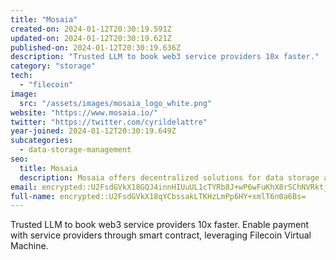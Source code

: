 ```yaml
---
title: "Mosaia"
created-on: 2024-01-12T20:30:19.591Z
updated-on: 2024-01-12T20:30:19.621Z
published-on: 2024-01-12T20:30:19.636Z
description: "Trusted LLM to book web3 service providers 10x faster."
category: "storage"
tech:
  - "filecoin"
image:
  src: "/assets/images/mosaia_logo_white.png"
website: "https://www.mosaia.io/"
twitter: "https://twitter.com/cyrildelattre"
year-joined: 2024-01-12T20:30:19.649Z
subcategories:
  - data-storage-management
seo:
  title: Mosaia
  description: Mosaia offers decentralized solutions for data storage and management.
email: encrypted::U2FsdGVkX18GQJ4innHIUuUL1cTYRb8J+wP6wFuKhX8rSChNVRktj5ZcDVGY9lHb
full-name: encrypted::U2FsdGVkX18qYCbssakLTKHzLmPp6HY+xmlT6n0a6Bs=
---
```


Trusted LLM to book web3 service providers 10x faster. Enable payment with service providers through smart contract, leveraging Filecoin Virtual Machine.
